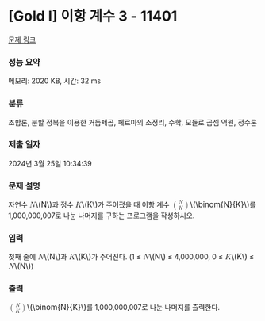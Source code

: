 # [Gold I] 이항 계수 3 - 11401 

[문제 링크](https://www.acmicpc.net/problem/11401) 

### 성능 요약

메모리: 2020 KB, 시간: 32 ms

### 분류

조합론, 분할 정복을 이용한 거듭제곱, 페르마의 소정리, 수학, 모듈로 곱셈 역원, 정수론

### 제출 일자

2024년 3월 25일 10:34:39

### 문제 설명

<p style="user-select: auto !important;">자연수 <mjx-container class="MathJax" jax="CHTML" style="font-size: 109%; position: relative; user-select: auto !important;"><mjx-math class="MJX-TEX" aria-hidden="true" style="user-select: auto !important;"><mjx-mi class="mjx-i" style="user-select: auto !important;"><mjx-c class="mjx-c1D441 TEX-I" style="user-select: auto !important;"></mjx-c></mjx-mi></mjx-math><mjx-assistive-mml unselectable="on" display="inline" style="user-select: auto !important;"><math xmlns="http://www.w3.org/1998/Math/MathML" style="user-select: auto !important;"><mi style="user-select: auto !important;">N</mi></math></mjx-assistive-mml><span aria-hidden="true" class="no-mathjax mjx-copytext" style="user-select: auto !important;">\(N\)</span></mjx-container>과 정수 <mjx-container class="MathJax" jax="CHTML" style="font-size: 109%; position: relative; user-select: auto !important;"><mjx-math class="MJX-TEX" aria-hidden="true" style="user-select: auto !important;"><mjx-mi class="mjx-i" style="user-select: auto !important;"><mjx-c class="mjx-c1D43E TEX-I" style="user-select: auto !important;"></mjx-c></mjx-mi></mjx-math><mjx-assistive-mml unselectable="on" display="inline" style="user-select: auto !important;"><math xmlns="http://www.w3.org/1998/Math/MathML" style="user-select: auto !important;"><mi style="user-select: auto !important;">K</mi></math></mjx-assistive-mml><span aria-hidden="true" class="no-mathjax mjx-copytext" style="user-select: auto !important;">\(K\)</span></mjx-container>가 주어졌을 때 이항 계수 <mjx-container class="MathJax" jax="CHTML" style="font-size: 109%; position: relative; user-select: auto !important;"><mjx-math class="MJX-TEX" aria-hidden="true" style="user-select: auto !important;"><mjx-mrow style="user-select: auto !important;"><mjx-texatom texclass="OPEN" style="user-select: auto !important;"><mjx-mo class="mjx-sop" style="user-select: auto !important;"><mjx-c class="mjx-c28 TEX-S1" style="user-select: auto !important;"></mjx-c></mjx-mo></mjx-texatom><mjx-mfrac style="user-select: auto !important;"><mjx-frac atop="true" delims="true" style="vertical-align: -0.345em; user-select: auto !important;"><mjx-num style="padding-bottom: 0.306em; user-select: auto !important;"><mjx-mi class="mjx-i" size="s" style="user-select: auto !important;"><mjx-c class="mjx-c1D441 TEX-I" style="user-select: auto !important;"></mjx-c></mjx-mi></mjx-num><mjx-den style="user-select: auto !important;"><mjx-mi class="mjx-i" size="s" style="user-select: auto !important;"><mjx-c class="mjx-c1D43E TEX-I" style="user-select: auto !important;"></mjx-c></mjx-mi></mjx-den></mjx-frac></mjx-mfrac><mjx-texatom texclass="CLOSE" style="user-select: auto !important;"><mjx-mo class="mjx-sop" style="user-select: auto !important;"><mjx-c class="mjx-c29 TEX-S1" style="user-select: auto !important;"></mjx-c></mjx-mo></mjx-texatom></mjx-mrow></mjx-math><mjx-assistive-mml unselectable="on" display="inline" style="user-select: auto !important;"><math xmlns="http://www.w3.org/1998/Math/MathML" style="user-select: auto !important;"><mrow data-mjx-texclass="ORD" style="user-select: auto !important;"><mrow data-mjx-texclass="OPEN" style="user-select: auto !important;"><mo minsize="1.2em" maxsize="1.2em" style="user-select: auto !important;">(</mo></mrow><mfrac linethickness="0" style="user-select: auto !important;"><mi style="user-select: auto !important;">N</mi><mi style="user-select: auto !important;">K</mi></mfrac><mrow data-mjx-texclass="CLOSE" style="user-select: auto !important;"><mo minsize="1.2em" maxsize="1.2em" style="user-select: auto !important;">)</mo></mrow></mrow></math></mjx-assistive-mml><span aria-hidden="true" class="no-mathjax mjx-copytext" style="user-select: auto !important;">\(\binom{N}{K}\)</span></mjx-container>를 1,000,000,007로 나눈 나머지를 구하는 프로그램을 작성하시오.</p>

### 입력 

 <p style="user-select: auto !important;">첫째 줄에 <mjx-container class="MathJax" jax="CHTML" style="font-size: 109%; position: relative; user-select: auto !important;"><mjx-math class="MJX-TEX" aria-hidden="true" style="user-select: auto !important;"><mjx-mi class="mjx-i" style="user-select: auto !important;"><mjx-c class="mjx-c1D441 TEX-I" style="user-select: auto !important;"></mjx-c></mjx-mi></mjx-math><mjx-assistive-mml unselectable="on" display="inline" style="user-select: auto !important;"><math xmlns="http://www.w3.org/1998/Math/MathML" style="user-select: auto !important;"><mi style="user-select: auto !important;">N</mi></math></mjx-assistive-mml><span aria-hidden="true" class="no-mathjax mjx-copytext" style="user-select: auto !important;">\(N\)</span></mjx-container>과 <mjx-container class="MathJax" jax="CHTML" style="font-size: 109%; position: relative; user-select: auto !important;"><mjx-math class="MJX-TEX" aria-hidden="true" style="user-select: auto !important;"><mjx-mi class="mjx-i" style="user-select: auto !important;"><mjx-c class="mjx-c1D43E TEX-I" style="user-select: auto !important;"></mjx-c></mjx-mi></mjx-math><mjx-assistive-mml unselectable="on" display="inline" style="user-select: auto !important;"><math xmlns="http://www.w3.org/1998/Math/MathML" style="user-select: auto !important;"><mi style="user-select: auto !important;">K</mi></math></mjx-assistive-mml><span aria-hidden="true" class="no-mathjax mjx-copytext" style="user-select: auto !important;">\(K\)</span></mjx-container>가 주어진다. (1 ≤ <mjx-container class="MathJax" jax="CHTML" style="font-size: 109%; position: relative; user-select: auto !important;"><mjx-math class="MJX-TEX" aria-hidden="true" style="user-select: auto !important;"><mjx-mi class="mjx-i" style="user-select: auto !important;"><mjx-c class="mjx-c1D441 TEX-I" style="user-select: auto !important;"></mjx-c></mjx-mi></mjx-math><mjx-assistive-mml unselectable="on" display="inline" style="user-select: auto !important;"><math xmlns="http://www.w3.org/1998/Math/MathML" style="user-select: auto !important;"><mi style="user-select: auto !important;">N</mi></math></mjx-assistive-mml><span aria-hidden="true" class="no-mathjax mjx-copytext" style="user-select: auto !important;">\(N\)</span></mjx-container> ≤ 4,000,000, 0 ≤ <mjx-container class="MathJax" jax="CHTML" style="font-size: 109%; position: relative; user-select: auto !important;"><mjx-math class="MJX-TEX" aria-hidden="true" style="user-select: auto !important;"><mjx-mi class="mjx-i" style="user-select: auto !important;"><mjx-c class="mjx-c1D43E TEX-I" style="user-select: auto !important;"></mjx-c></mjx-mi></mjx-math><mjx-assistive-mml unselectable="on" display="inline" style="user-select: auto !important;"><math xmlns="http://www.w3.org/1998/Math/MathML" style="user-select: auto !important;"><mi style="user-select: auto !important;">K</mi></math></mjx-assistive-mml><span aria-hidden="true" class="no-mathjax mjx-copytext" style="user-select: auto !important;">\(K\)</span></mjx-container> ≤ <mjx-container class="MathJax" jax="CHTML" style="font-size: 109%; position: relative; user-select: auto !important;"><mjx-math class="MJX-TEX" aria-hidden="true" style="user-select: auto !important;"><mjx-mi class="mjx-i" style="user-select: auto !important;"><mjx-c class="mjx-c1D441 TEX-I" style="user-select: auto !important;"></mjx-c></mjx-mi></mjx-math><mjx-assistive-mml unselectable="on" display="inline" style="user-select: auto !important;"><math xmlns="http://www.w3.org/1998/Math/MathML" style="user-select: auto !important;"><mi style="user-select: auto !important;">N</mi></math></mjx-assistive-mml><span aria-hidden="true" class="no-mathjax mjx-copytext" style="user-select: auto !important;">\(N\)</span></mjx-container>)</p>

### 출력 

 <p style="user-select: auto !important;"> <mjx-container class="MathJax" jax="CHTML" style="font-size: 109%; position: relative; user-select: auto !important;"><mjx-math class="MJX-TEX" aria-hidden="true" style="user-select: auto !important;"><mjx-mrow style="user-select: auto !important;"><mjx-texatom texclass="OPEN" style="user-select: auto !important;"><mjx-mo class="mjx-sop" style="user-select: auto !important;"><mjx-c class="mjx-c28 TEX-S1" style="user-select: auto !important;"></mjx-c></mjx-mo></mjx-texatom><mjx-mfrac style="user-select: auto !important;"><mjx-frac atop="true" delims="true" style="vertical-align: -0.345em; user-select: auto !important;"><mjx-num style="padding-bottom: 0.306em; user-select: auto !important;"><mjx-mi class="mjx-i" size="s" style="user-select: auto !important;"><mjx-c class="mjx-c1D441 TEX-I" style="user-select: auto !important;"></mjx-c></mjx-mi></mjx-num><mjx-den style="user-select: auto !important;"><mjx-mi class="mjx-i" size="s" style="user-select: auto !important;"><mjx-c class="mjx-c1D43E TEX-I" style="user-select: auto !important;"></mjx-c></mjx-mi></mjx-den></mjx-frac></mjx-mfrac><mjx-texatom texclass="CLOSE" style="user-select: auto !important;"><mjx-mo class="mjx-sop" style="user-select: auto !important;"><mjx-c class="mjx-c29 TEX-S1" style="user-select: auto !important;"></mjx-c></mjx-mo></mjx-texatom></mjx-mrow></mjx-math><mjx-assistive-mml unselectable="on" display="inline" style="user-select: auto !important;"><math xmlns="http://www.w3.org/1998/Math/MathML" style="user-select: auto !important;"><mrow data-mjx-texclass="ORD" style="user-select: auto !important;"><mrow data-mjx-texclass="OPEN" style="user-select: auto !important;"><mo minsize="1.2em" maxsize="1.2em" style="user-select: auto !important;">(</mo></mrow><mfrac linethickness="0" style="user-select: auto !important;"><mi style="user-select: auto !important;">N</mi><mi style="user-select: auto !important;">K</mi></mfrac><mrow data-mjx-texclass="CLOSE" style="user-select: auto !important;"><mo minsize="1.2em" maxsize="1.2em" style="user-select: auto !important;">)</mo></mrow></mrow></math></mjx-assistive-mml><span aria-hidden="true" class="no-mathjax mjx-copytext" style="user-select: auto !important;">\(\binom{N}{K}\)</span></mjx-container>를 1,000,000,007로 나눈 나머지를 출력한다.</p>

